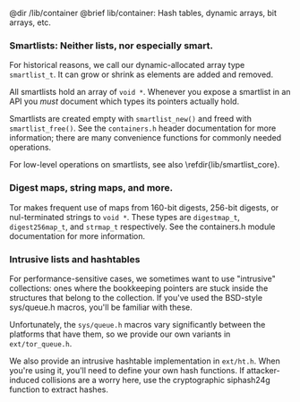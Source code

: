 @dir /lib/container
@brief lib/container: Hash tables, dynamic arrays, bit arrays, etc.

### Smartlists: Neither lists, nor especially smart.

For historical reasons, we call our dynamic-allocated array type
`smartlist_t`.  It can grow or shrink as elements are added and removed.

All smartlists hold an array of `void *`.  Whenever you expose a smartlist
in an API you *must* document which types its pointers actually hold.

<!-- It would be neat to fix that, wouldn't it? -NM  -->

Smartlists are created empty with `smartlist_new()` and freed with
`smartlist_free()`.  See the `containers.h` header documentation for more
information; there are many convenience functions for commonly needed
operations.

For low-level operations on smartlists, see also
\refdir{lib/smartlist_core}.

<!-- TODO: WRITE more about what you can do with smartlists. -->

### Digest maps, string maps, and more.

Tor makes frequent use of maps from 160-bit digests, 256-bit digests,
or nul-terminated strings to `void *`. These types are `digestmap_t`,
`digest256map_t`, and `strmap_t` respectively.  See the containers.h
module documentation for more information.

### Intrusive lists and hashtables

For performance-sensitive cases, we sometimes want to use "intrusive"
collections: ones where the bookkeeping pointers are stuck inside the
structures that belong to the collection.  If you've used the
BSD-style sys/queue.h macros, you'll be familiar with these.

Unfortunately, the `sys/queue.h` macros vary significantly between the
platforms that have them, so we provide our own variants in
`ext/tor_queue.h`.

We also provide an intrusive hashtable implementation in `ext/ht.h`.
When you're using it, you'll need to define your own hash
functions. If attacker-induced collisions are a worry here, use the
cryptographic siphash24g function to extract hashes.

<!-- TODO: WRITE about bloom filters, namemaps, bit-arrays, order functions.
-->


